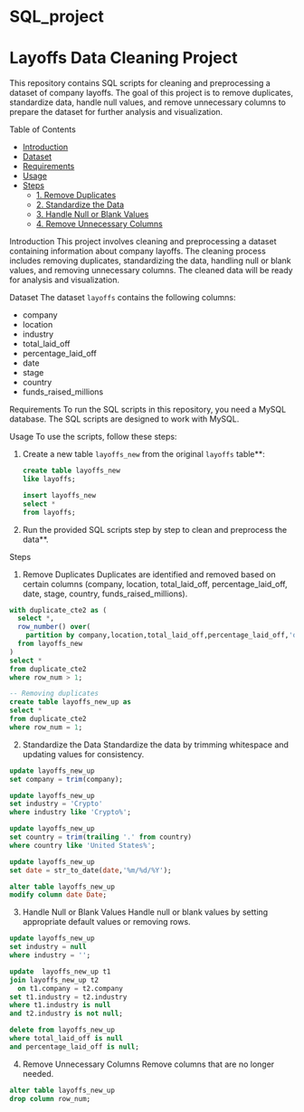 # SQL_project


# Layoffs Data Cleaning Project

This repository contains SQL scripts for cleaning and preprocessing a dataset of company layoffs. The goal of this project is to remove duplicates, standardize data, handle null values, and remove unnecessary columns to prepare the dataset for further analysis and visualization.

Table of Contents
- [Introduction](#introduction)
- [Dataset](#dataset)
- [Requirements](#requirements)
- [Usage](#usage)
- [Steps](#steps)
  - [1. Remove Duplicates](#1-remove-duplicates)
  - [2. Standardize the Data](#2-standardize-the-data)
  - [3. Handle Null or Blank Values](#3-handle-null-or-blank-values)
  - [4. Remove Unnecessary Columns](#4-remove-unnecessary-columns)

Introduction
This project involves cleaning and preprocessing a dataset containing information about company layoffs. The cleaning process includes removing duplicates, standardizing the data, handling null or blank values, and removing unnecessary columns. The cleaned data will be ready for analysis and visualization.

Dataset
The dataset `layoffs` contains the following columns:
- company
- location
- industry
- total_laid_off
- percentage_laid_off
- date
- stage
- country
- funds_raised_millions

Requirements
To run the SQL scripts in this repository, you need a MySQL database. The SQL scripts are designed to work with MySQL.

Usage
To use the scripts, follow these steps:

1. Create a new table `layoffs_new` from the original `layoffs` table**:
    ```sql
    create table layoffs_new
    like layoffs;

    insert layoffs_new
    select *
    from layoffs;
    ```

2. Run the provided SQL scripts step by step to clean and preprocess the data**.

Steps
 1. Remove Duplicates
Duplicates are identified and removed based on certain columns (company, location, total_laid_off, percentage_laid_off, date, stage, country, funds_raised_millions).

```sql
with duplicate_cte2 as (
  select *,
  row_number() over(
    partition by company,location,total_laid_off,percentage_laid_off,'date',stage,country,funds_raised_millions) as row_num
  from layoffs_new
)
select *
from duplicate_cte2
where row_num > 1;

-- Removing duplicates
create table layoffs_new_up as
select *
from duplicate_cte2
where row_num = 1;
```

2. Standardize the Data
Standardize the data by trimming whitespace and updating values for consistency.

```sql
update layoffs_new_up 
set company = trim(company);

update layoffs_new_up
set industry = 'Crypto'
where industry like 'Crypto%';

update layoffs_new_up
set country = trim(trailing '.' from country)
where country like 'United States%';

update layoffs_new_up
set date = str_to_date(date,'%m/%d/%Y');

alter table layoffs_new_up
modify column date Date;
```

 3. Handle Null or Blank Values
Handle null or blank values by setting appropriate default values or removing rows.

```sql
update layoffs_new_up
set industry = null
where industry = '';

update  layoffs_new_up t1
join layoffs_new_up t2
  on t1.company = t2.company
set t1.industry = t2.industry
where t1.industry is null
and t2.industry is not null;

delete from layoffs_new_up
where total_laid_off is null
and percentage_laid_off is null;
```

 4. Remove Unnecessary Columns
Remove columns that are no longer needed.

```sql
alter table layoffs_new_up
drop column row_num;
```

